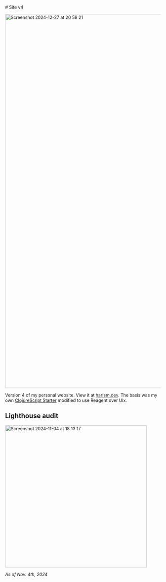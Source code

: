 # Site v4

<img width="1206" alt="Screenshot 2024-12-27 at 20 58 21" src="https://github.com/user-attachments/assets/04ecab75-5c13-4087-a24a-369b7c7871dd" />

Version 4 of my personal website. View it at [harism.dev](https://harism.dev). The basis was my own [ClojureScript Starter](https://github.com/harismh/utsb-cljs-starter) modified to use Reagent over UIx.

## Lighthouse audit

<img width="458" alt="Screenshot 2024-11-04 at 18 13 17" src="https://github.com/user-attachments/assets/978d3638-27bc-480c-8bc0-4c6e647b2e21">

_As of Nov. 4th, 2024_
